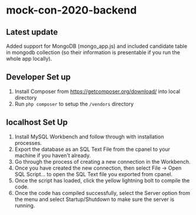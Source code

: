 # mock-con-2020-backend

## Latest update ##
Added support for MongoDB (mongo_app.js) and included candidate table in mongodb collection (so their information is presentable if you run the whole app locally).

## Developer Set up ##
1. Install Composer from https://getcomposer.org/download/ into local directory
2. Run `php composer` to setup the `/vendors` directory

## localhost Set Up ##
1. Install MySQL Workbench and follow through with installation processes.
2. Export the database as an SQL Text File from the cpanel to your machine if you haven't already.
3. Go through the process of creating a new connection in the Workbench.
4. Once you have created the new connection, then select File -> Open SQL Script... to open the SQL Text file you exported from cpanel.
5. Once the script has loaded, click the yellow lightning bolt to compile the code.
6. Once the code has compiled successfully, select the Server option from the menu and select Startup/Shutdown to make sure the server is running.